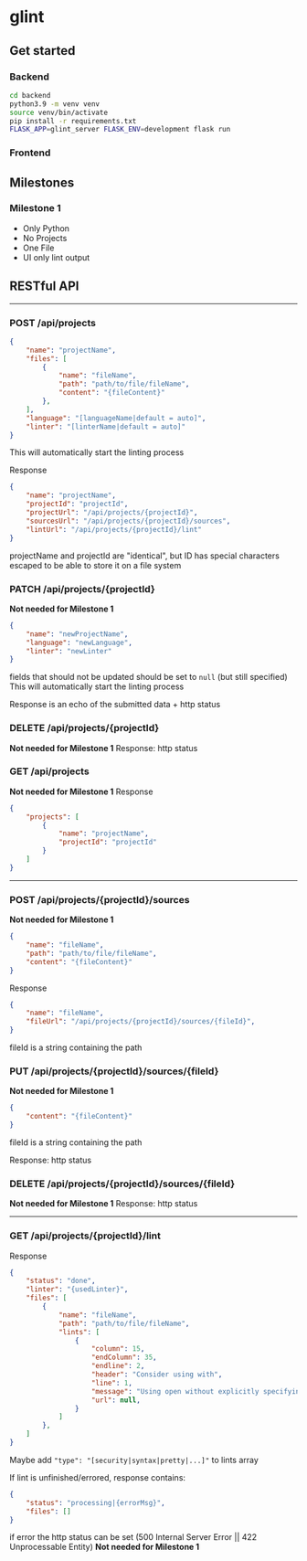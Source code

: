 # glint

## Get started

### Backend

```bash
cd backend
python3.9 -m venv venv
source venv/bin/activate
pip install -r requirements.txt
FLASK_APP=glint_server FLASK_ENV=development flask run
```

### Frontend

## Milestones

### Milestone 1

- Only Python
- No Projects
- One File
- UI only lint output

## RESTful API

-----

### POST /api/projects
```json
{
    "name": "projectName",
    "files": [
        {
            "name": "fileName",
            "path": "path/to/file/fileName",
            "content": "{fileContent}"
        },
    ],
    "language": "[languageName|default = auto]",
    "linter": "[linterName|default = auto]"
}
```
This will automatically start the linting process

Response
```json
{
    "name": "projectName",
    "projectId": "projectId",
    "projectUrl": "/api/projects/{projectId}",
    "sourcesUrl": "/api/projects/{projectId}/sources",
    "lintUrl": "/api/projects/{projectId}/lint"
}
```
projectName and projectId are "identical", but ID has special characters escaped to be able to store it on a file system

### PATCH /api/projects/{projectId}
**Not needed for Milestone 1**
```json
{
    "name": "newProjectName",
    "language": "newLanguage",
    "linter": "newLinter"
}
```
fields that should not be updated should be set to `null` (but still specified)
This will automatically start the linting process

Response is an echo of the submitted data + http status

### DELETE /api/projects/{projectId}
**Not needed for Milestone 1**
Response: http status

### GET /api/projects
**Not needed for Milestone 1**
Response
```json
{
    "projects": [
        {
            "name": "projectName",
            "projectId": "projectId"
        }
    ]
}
```

-----

### POST /api/projects/{projectId}/sources
**Not needed for Milestone 1**
```json
{
    "name": "fileName",
    "path": "path/to/file/fileName",
    "content": "{fileContent}"
}
```

Response
```json
{
    "name": "fileName",
    "fileUrl": "/api/projects/{projectId}/sources/{fileId}",
}
```
fileId is a string containing the path

### PUT /api/projects/{projectId}/sources/{fileId}
**Not needed for Milestone 1**
```json
{
    "content": "{fileContent}"
}
```
fileId is a string containing the path

Response: http status

### DELETE /api/projects/{projectId}/sources/{fileId}
**Not needed for Milestone 1**
Response: http status

-----

### GET /api/projects/{projectId}/lint
Response
```json
{
    "status": "done",
    "linter": "{usedLinter}",
    "files": [
        {
            "name": "fileName",
            "path": "path/to/file/fileName",
            "lints": [
                {
                    "column": 15,
                    "endColumn": 35,
                    "endline": 2,
                    "header": "Consider using with",
                    "line": 1,
                    "message": "Using open without explicitly specifying an encoding",
                    "url": null,
                }
            ]
        },
    ]
}
```
Maybe add `"type": "[security|syntax|pretty|...]"` to lints array

If lint is unfinished/errored, response contains:
```json
{
    "status": "processing|{errorMsg}",
    "files": []
}
```

if error the http status can be set (500 Internal Server Error || 422 Unprocessable Entity)
**Not needed for Milestone 1**

